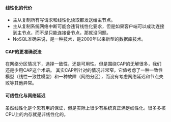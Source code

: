#### 线性化的代价
- 主从复制所有写请求和线性化读取都发送给主节点。 
- 主从复制系统网络中断可能会违背线性化要求，但是如果客户端可以成功连接到主节点，而不是只能连接备节点，那就没问题。
- NoSQL准确来说，是一种技术，是2000年以来新型的数据库技术。


#### CAP的更准确说法
在网络分区情况下，选择一致性，还是可用性。但是围绕CAP的无解很多，我们还是少用CAP这个术语。
其实CAP所针对的情况非常窄，它值考虑了一种一致性模型（线性一致性模型）和一种故障（网络分区），而没有考虑网络延迟和节点失败等其他异常。


#### 可线性化与网络延迟
虽然线性化是个恩有用的保证，但是实际上很少有系统真正满足线性化。很多多核CPU上的内存就是非线性化的。
